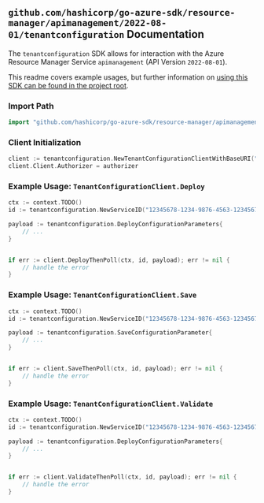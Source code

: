 
## `github.com/hashicorp/go-azure-sdk/resource-manager/apimanagement/2022-08-01/tenantconfiguration` Documentation

The `tenantconfiguration` SDK allows for interaction with the Azure Resource Manager Service `apimanagement` (API Version `2022-08-01`).

This readme covers example usages, but further information on [using this SDK can be found in the project root](https://github.com/hashicorp/go-azure-sdk/tree/main/docs).

### Import Path

```go
import "github.com/hashicorp/go-azure-sdk/resource-manager/apimanagement/2022-08-01/tenantconfiguration"
```


### Client Initialization

```go
client := tenantconfiguration.NewTenantConfigurationClientWithBaseURI("https://management.azure.com")
client.Client.Authorizer = authorizer
```


### Example Usage: `TenantConfigurationClient.Deploy`

```go
ctx := context.TODO()
id := tenantconfiguration.NewServiceID("12345678-1234-9876-4563-123456789012", "example-resource-group", "serviceValue")

payload := tenantconfiguration.DeployConfigurationParameters{
	// ...
}


if err := client.DeployThenPoll(ctx, id, payload); err != nil {
	// handle the error
}
```


### Example Usage: `TenantConfigurationClient.Save`

```go
ctx := context.TODO()
id := tenantconfiguration.NewServiceID("12345678-1234-9876-4563-123456789012", "example-resource-group", "serviceValue")

payload := tenantconfiguration.SaveConfigurationParameter{
	// ...
}


if err := client.SaveThenPoll(ctx, id, payload); err != nil {
	// handle the error
}
```


### Example Usage: `TenantConfigurationClient.Validate`

```go
ctx := context.TODO()
id := tenantconfiguration.NewServiceID("12345678-1234-9876-4563-123456789012", "example-resource-group", "serviceValue")

payload := tenantconfiguration.DeployConfigurationParameters{
	// ...
}


if err := client.ValidateThenPoll(ctx, id, payload); err != nil {
	// handle the error
}
```
